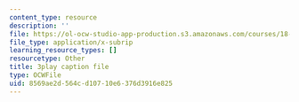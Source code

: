 ```yaml
---
content_type: resource
description: ''
file: https://ol-ocw-studio-app-production.s3.amazonaws.com/courses/18-01sc-single-variable-calculus-fall-2010/8569ae2d564cd10710e6376d3916e825_R9a_NHXrBcg.srt
file_type: application/x-subrip
learning_resource_types: []
resourcetype: Other
title: 3play caption file
type: OCWFile
uid: 8569ae2d-564c-d107-10e6-376d3916e825
---
```

